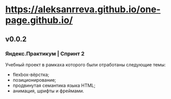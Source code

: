 # https://aleksanrreva.github.io/one-page.github.io/

## v0.0.2

### Яндекс.Практикум | Спринт 2

Учебный проект в рамкаха которого были отработаны следующие темы:
- flexbox-вёрстка;
- позиционирование;
- продвинутая семантика языка HTML;
- анимация, шрифты и фреймами.
